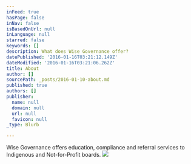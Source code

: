 ```yaml
---
inFeed: true
hasPage: false
inNav: false
isBasedOnUrl: null
inLanguage: null
starred: false
keywords: []
description: What does Wise Governance offer?
datePublished: '2016-01-16T03:21:12.149Z'
dateModified: '2016-01-16T03:21:06.262Z'
title: About
author: []
sourcePath: _posts/2016-01-10-about.md
published: true
authors: []
publisher:
  name: null
  domain: null
  url: null
  favicon: null
_type: Blurb

---
```

Wise Governance offers education, compliance and referral services to Indigenous and Not-for-Profit boards. ![](https://the-grid-user-content.s3-us-west-2.amazonaws.com/d4d7a2d7-a12c-4ac0-b2e1-55cde10d8fbe.jpg)